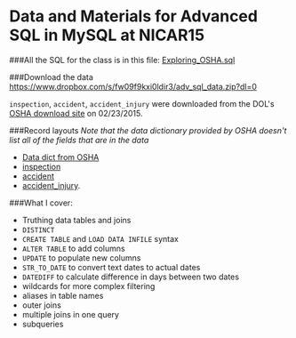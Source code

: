 Data and Materials for Advanced SQL in MySQL at NICAR15
======================

###All the SQL for the class is in this file: [Exploring_OSHA.sql](https://github.com/eklucas/NICAR-Adv-SQL/blob/master/Exploring_OSHA.sql)

###Download the data 
https://www.dropbox.com/s/fw09f9kxi0ldir3/adv_sql_data.zip?dl=0

`inspection`, `accident`, `accident_injury` were downloaded from the DOL's [OSHA download site](http://ogesdw.dol.gov/views/data_catalogs.php) on 02/23/2015.


###Record layouts
*Note that the data dictionary provided by OSHA doesn't list all of the fields that are in the data*
 * [Data dict from OSHA](http://enforcedata.dol.gov/views/data_dictionary.php)
 * [inspection](https://github.com/eklucas/NICAR-Adv-SQL/blob/master/inspection_layout.csv)
 * [accident](https://github.com/eklucas/NICAR-Adv-SQL/blob/master/accident_layout.csv)
 * [accident_injury](https://github.com/eklucas/NICAR-Adv-SQL/blob/master/accident_injury_layout.csv).

###What I cover: 
* Truthing data tables and joins
* `DISTINCT`
* `CREATE TABLE` and `LOAD DATA INFILE` syntax
* `ALTER TABLE` to add columns
* `UPDATE` to populate new columns
* `STR_TO_DATE` to convert text dates to actual dates
* `DATEDIFF` to calculate difference in days between two dates
* wildcards for more complex filtering
* aliases in table names
* outer joins
* multiple joins in one query
* subqueries
